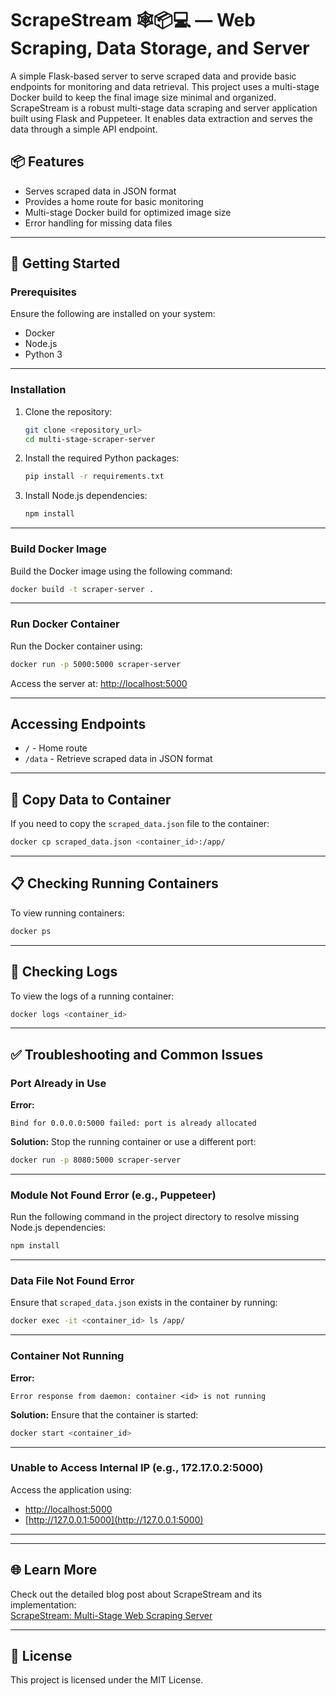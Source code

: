 
# ScrapeStream 🕸️📦💻 — Web Scraping, Data Storage, and Server


A simple Flask-based server to serve scraped data and provide basic endpoints for monitoring and data retrieval. This project uses a multi-stage Docker build to keep the final image size minimal and organized.
ScrapeStream is a robust multi-stage data scraping and server application built using Flask and Puppeteer. It enables data extraction and serves the data through a simple API endpoint.

## 📦 Features

- Serves scraped data in JSON format
- Provides a home route for basic monitoring
- Multi-stage Docker build for optimized image size
- Error handling for missing data files

---

## 🚀 Getting Started

### Prerequisites

Ensure the following are installed on your system:

- Docker
- Node.js
- Python 3

---

### Installation

1. Clone the repository:

   ```bash
   git clone <repository_url>
   cd multi-stage-scraper-server
   ```

2. Install the required Python packages:

   ```bash
   pip install -r requirements.txt
   ```

3. Install Node.js dependencies:

   ```bash
   npm install
   ```

---

### Build Docker Image

Build the Docker image using the following command:

```bash
docker build -t scraper-server .
```

---

### Run Docker Container

Run the Docker container using:

```bash
docker run -p 5000:5000 scraper-server
```

Access the server at: [http://localhost:5000](http://localhost:5000)

---

## Accessing Endpoints

- `/` - Home route
- `/data` - Retrieve scraped data in JSON format

---

## 📂 Copy Data to Container

If you need to copy the `scraped_data.json` file to the container:

```bash
docker cp scraped_data.json <container_id>:/app/
```

---

## 📋 Checking Running Containers

To view running containers:

```bash
docker ps
```

---

## 📖 Checking Logs

To view the logs of a running container:

```bash
docker logs <container_id>
```

---

## ✅ Troubleshooting and Common Issues

### Port Already in Use

**Error:**

```
Bind for 0.0.0.0:5000 failed: port is already allocated
```

**Solution:** Stop the running container or use a different port:

```bash
docker run -p 8080:5000 scraper-server
```

---

### Module Not Found Error (e.g., Puppeteer)

Run the following command in the project directory to resolve missing Node.js dependencies:

```bash
npm install
```

---

### Data File Not Found Error

Ensure that `scraped_data.json` exists in the container by running:

```bash
docker exec -it <container_id> ls /app/
```

---

### Container Not Running

**Error:**

```
Error response from daemon: container <id> is not running
```

**Solution:** Ensure that the container is started:

```bash
docker start <container_id>
```

---

### Unable to Access Internal IP (e.g., 172.17.0.2:5000)

Access the application using:

- [http://localhost:5000](http://localhost:5000)
- [http://127.0.0.1:5000](http://127.0.0.1:5000)

---

---

## 🌐 Learn More

Check out the detailed blog post about ScrapeStream and its implementation:  
[ScrapeStream: Multi-Stage Web Scraping Server](https://kirankumarvel.wordpress.com/2025/05/13/scrapestream-multi-stage-web-scraping-server/)

---

## 📜 License

This project is licensed under the MIT License.


